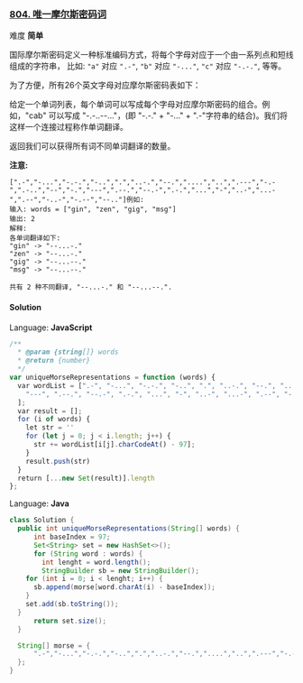 ### [804\. 唯一摩尔斯密码词](https://leetcode-cn.com/problems/unique-morse-code-words/submissions/)

难度 **简单**

国际摩尔斯密码定义一种标准编码方式，将每个字母对应于一个由一系列点和短线组成的字符串， 比如: `"a"` 对应 `".-"`, `"b"` 对应 `"-..."`, `"c"` 对应 `"-.-."`, 等等。

为了方便，所有26个英文字母对应摩尔斯密码表如下：

给定一个单词列表，每个单词可以写成每个字母对应摩尔斯密码的组合。例如，"cab" 可以写成 "-.-..--..."，(即 "-.-." + "-..." + ".-"字符串的结合)。我们将这样一个连接过程称作单词翻译。

返回我们可以获得所有词不同单词翻译的数量。

**注意:**

```
[".-","-...","-.-.","-..",".","..-.","--.","....","..",".---","-.-",".-..","--","-.","---",".--.","--.-",".-.","...","-","..-","...-",".--","-..-","-.--","--.."]例如:
输入: words = ["gin", "zen", "gig", "msg"]
输出: 2
解释: 
各单词翻译如下:
"gin" -> "--...-."
"zen" -> "--...-."
"gig" -> "--...--."
"msg" -> "--...--."

共有 2 种不同翻译, "--...-." 和 "--...--.".
```

#### Solution

Language: **JavaScript**

```javascript
/**
  * @param {string[]} words
  * @return {number}
  */
var uniqueMorseRepresentations = function (words) {
  var wordList = [".-", "-...", "-.-.", "-..", ".", "..-.", "--.", "....", "..", ".---", "-.-", ".-..", "--", "-.",
    "---", ".--.", "--.-", ".-.", "...", "-", "..-", "...-", ".--", "-..-", "-.--", "--.."
  ];
  var result = [];
  for (i of words) {
    let str = ''
    for (let j = 0; j < i.length; j++) {
      str += wordList[i[j].charCodeAt() - 97];
    }
    result.push(str)
  }
  return [...new Set(result)].length
};
```

Language: **Java**

```java
class Solution {
  public int uniqueMorseRepresentations(String[] words) {
      int baseIndex = 97;
      Set<String> set = new HashSet<>();
      for (String word : words) {
        int lenght = word.length();
        StringBuilder sb = new StringBuilder();
    for (int i = 0; i < lenght; i++) {
      sb.append(morse[word.charAt(i) - baseIndex]);
    }
    set.add(sb.toString());
  }
      return set.size();
  }

  String[] morse = {
      ".-","-...","-.-.","-..",".","..-.","--.","....","..",".---","-.-",".-..","--","-.","---",".--.","--.-",".-.","...","-","..-","...-",".--","-..-","-.--","--.."
  };
}
```